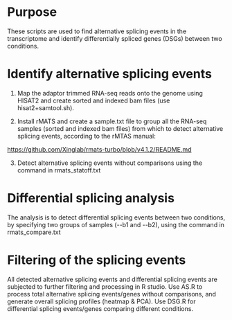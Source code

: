 # Purpose
These scripts are used to find alternative splicing events in the transcriptome and identify differentially spliced genes (DSGs) between two conditions.

# Identify alternative splicing events
1. Map the adaptor trimmed RNA-seq reads onto the genome using HISAT2 and create sorted and indexed bam files (use hisat2+samtool.sh). 

2. Install rMATS and create a sample.txt file to group all the RNA-seq samples (sorted and indexed bam files) from which to detect alternative splicing events, according to the rMTAS manual:

https://github.com/Xinglab/rmats-turbo/blob/v4.1.2/README.md

3. Detect alternative splicing events without comparisons using the command in rmats_statoff.txt

# Differential splicing analysis

The analysis is to detect differential splicing events between two conditions, by specifying two groups of samples (--b1 and --b2), using the command in rmats_compare.txt

# Filtering of the splicing events

All detected alternative splicing events and differential splicing events are subjected to further filtering and processing in R studio. Use AS.R to process total alternative splicing events/genes without comparisons, and generate overall splicing profiles (heatmap & PCA). Use DSG.R for differential splicing events/genes comparing different conditions.




